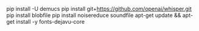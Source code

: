 pip install -U demucs
pip install git+https://github.com/openai/whisper.git
pip install blobfile
pip install noisereduce soundfile
apt-get update && apt-get install -y fonts-dejavu-core